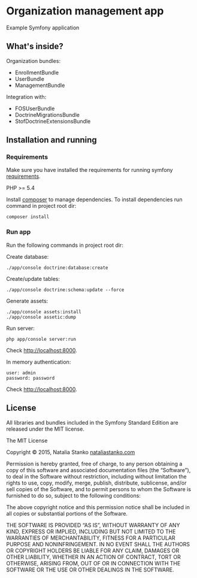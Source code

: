 Organization management app
==========

Example Symfony application

What's inside?
-------------------------------

Organization bundles:

  * EnrollmentBundle
  * UserBundle
  * ManagementBundle

Integration with:

  * FOSUserBundle
  * DoctrineMigrationsBundle
  * StofDoctrineExtensionsBundle

Installation and running
----------------------------------

### Requirements

Make sure you have installed the requirements for running symfony [requirements][1].

PHP >= 5.4

Install [composer][2] to manage dependencies.
To install dependencies run command in project root dir:

    composer install


### Run app

Run the following commands in project root dir:

Create database:

    ./app/console doctrine:database:create

Create/update tables:

    ./app/console doctrine:schema:update --force

Generate assets:

    ./app/console assets:install
    ./app/console assetic:dump

Run server:

    php app/console server:run

Check [http://localhost:8000][3].

In memory authentication:

    user: admin
    password: password

Check [http://localhost:8000][3].

License
---------------

All libraries and bundles included in the Symfony Standard Edition are
released under the MIT license.

The MIT License

Copyright © 2015, Natalia Stanko [nataliastanko.com][5]

Permission is hereby granted, free of charge, to any person obtaining a copy
of this software and associated documentation files (the “Software”), to deal
in the Software without restriction, including without limitation the rights
to use, copy, modify, merge, publish, distribute, sublicense, and/or sell
copies of the Software, and to permit persons to whom the Software is
furnished to do so, subject to the following conditions:

The above copyright notice and this permission notice shall be included in
all copies or substantial portions of the Software.

THE SOFTWARE IS PROVIDED “AS IS”, WITHOUT WARRANTY OF ANY KIND, EXPRESS OR
IMPLIED, INCLUDING BUT NOT LIMITED TO THE WARRANTIES OF MERCHANTABILITY,
FITNESS FOR A PARTICULAR PURPOSE AND NONINFRINGEMENT. IN NO EVENT SHALL THE
AUTHORS OR COPYRIGHT HOLDERS BE LIABLE FOR ANY CLAIM, DAMAGES OR OTHER
LIABILITY, WHETHER IN AN ACTION OF CONTRACT, TORT OR OTHERWISE, ARISING FROM,
OUT OF OR IN CONNECTION WITH THE SOFTWARE OR THE USE OR OTHER DEALINGS IN
THE SOFTWARE.


[1]:  http://symfony.com/doc/current/reference/requirements.html
[2]:  http://getcomposer.org/
[3]:  http://localhost:8000/
[4]:  https://phpunit.de/manual/current/en/installation.html
[5]:  http://nataliastanko.com/
